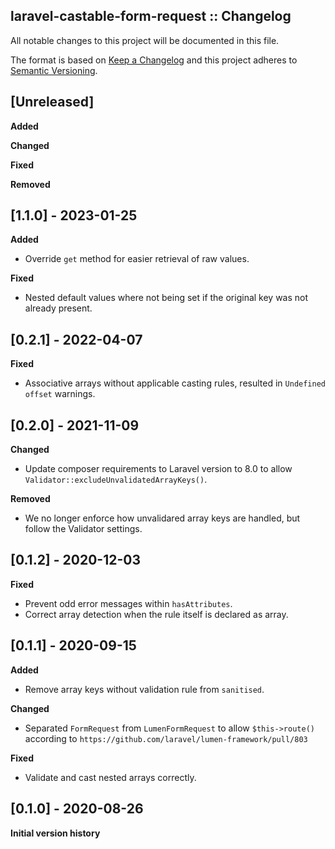 ## laravel-castable-form-request :: Changelog

All notable changes to this project will be documented in this file.

The format is based on [Keep a Changelog](http://keepachangelog.com/en/1.0.0/)
and this project adheres to [Semantic Versioning](http://semver.org/spec/v2.0.0.html).


## [Unreleased]

**Added**

**Changed**

**Fixed**

**Removed**


## [1.1.0] - 2023-01-25

**Added**

* Override `get` method for easier retrieval of raw values.

**Fixed**

* Nested default values where not being set if the original key was not already present.



## [0.2.1] - 2022-04-07

**Fixed**

* Associative arrays without applicable casting rules, resulted in `Undefined offset` warnings.


## [0.2.0] - 2021-11-09

**Changed**

* Update composer requirements to Laravel version to 8.0 to allow `Validator::excludeUnvalidatedArrayKeys()`.

**Removed**

* We no longer enforce how unvalidared array keys are handled, but follow the Validator settings.


## [0.1.2] - 2020-12-03

**Fixed**

* Prevent odd error messages within `hasAttributes`.
* Correct array detection when the rule itself is declared as array.


## [0.1.1] - 2020-09-15

**Added**

* Remove array keys without validation rule from `sanitised`.

**Changed**

* Separated `FormRequest` from `LumenFormRequest` to allow `$this->route()` according to `https://github.com/laravel/lumen-framework/pull/803`

**Fixed**

* Validate and cast nested arrays correctly.


## [0.1.0] - 2020-08-26

**Initial version history**
